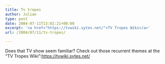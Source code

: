 ```yaml
---
title: Tv tropes
author: Julian
type: post
date: 2004-07-11T13:02:21+00:00
excerpt: '<a href="https://tvwiki.sytes.net/">TV Tropes Wiki</a>'
url: /2004/07/11/tv-tropes/

---
```

Does that TV show seem familiar? Check out those recurrent themes at the &#8220;TV Tropes Wiki&#8221;:https://tvwiki.sytes.net/